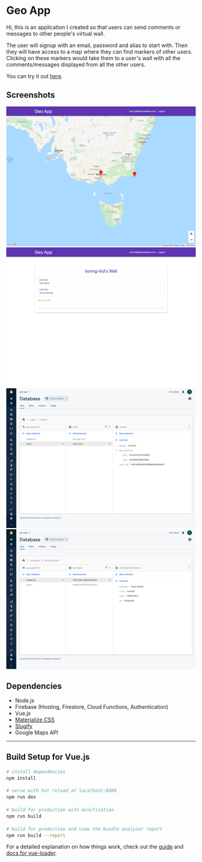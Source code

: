 # Geo App

Hi, this is an application I created so that users can send comments or messages to other people's virtual wall. 

The user will signup with an email, password and alias to start with. Then they will have access to a map where they can find markers of other users. Clicking on these markers would take them to a user's wall with all the comments/messages displayed from all the other users. 

You can try it out [here](https://geo-app-d1f15.web.app/).

## Screenshots

![](screenshots/Screenshot_3.png)
![](screenshots/Screenshot_4.png)
![](screenshots/Screenshot_6.png)
![](screenshots/Screenshot_7.png)

## Dependencies 

- Node.js 
- Firebase (Hosting, Firestore, Cloud Functions, Authentication)
- Vue.js
- [Materialize CSS](https://materializecss.com/)
- [Slugify](https://www.npmjs.com/package/slugify)
- Google Maps API

---

## Build Setup for Vue.js

``` bash
# install dependencies
npm install

# serve with hot reload at localhost:8080
npm run dev

# build for production with minification
npm run build

# build for production and view the bundle analyzer report
npm run build --report
```

For a detailed explanation on how things work, check out the [guide](http://vuejs-templates.github.io/webpack/) and [docs for vue-loader](http://vuejs.github.io/vue-loader).
